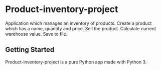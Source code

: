 # Product-inventory-project

 Application which manages an inventory of products. 
 Create a product which has a name, quantity and price. 
 Sell the product. Calculate current warehouse value. Save to file.


## Getting Started
Product-inventory-project is a pure Python app made with Python 3.
